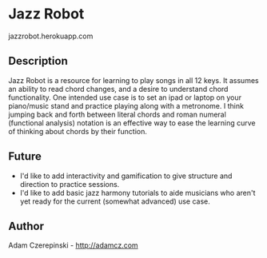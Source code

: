 # Jazz Robot
jazzrobot.herokuapp.com

## Description
Jazz Robot is a resource for learning to play songs in all 12 keys. It assumes an ability to read chord changes, and a desire to understand chord functionality. One intended use case is to set an ipad or laptop on your piano/music stand and practice playing along with a metronome. I think jumping back and forth between literal chords and roman numeral (functional analysis) notation is an effective way to ease the learning curve of thinking about chords by their function.

## Future
+ I'd like to add interactivity and gamification to give structure and direction to practice sessions.
+ I'd like to add basic jazz harmony tutorials to aide musicians who aren't yet ready for the current (somewhat advanced) use case.

## Author
Adam Czerepinski - http://adamcz.com